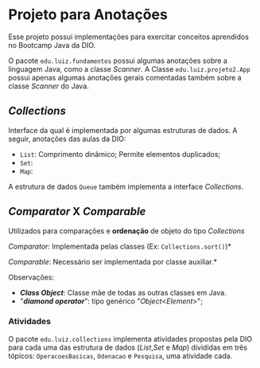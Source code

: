 # Projeto para Anotações

Esse projeto possui implementações para exercitar conceitos aprendidos no Bootcamp Java da DIO.

O pacote `edu.luiz.fundamentos` possui algumas anotações sobre a linguagem Java, como a classe *Scanner*.
A Classe `edu.luiz.projeto2.App` possui apenas algumas anotações gerais comentadas também sobre a classe *Scanner* do Java.

## *Collections*

Interface da qual é implementada por algumas estruturas de dados. A seguir, anotações das aulas da DIO:
- `List`: Comprimento dinâmico; Permite elementos duplicados;
- `Set`:
- `Map`:

A estrutura de dados `Queue` também implementa a interface *Collections*.

## *Comparator* X *Comparable*

Utilizados para comparações e **ordenação** de objeto do tipo *Collections*

*Comparator*: Implementada pelas classes (Ex: `Collections.sort()`)*

*Comparable*: Necessário ser implementada por classe auxiliar.*

Observações:
- ***Class Object***: Classe mãe de todas as outras classes em Java.
- "***diamond operator***": tipo genérico "*Object*\<*Element*>";

### Atividades

O pacote `edu.luiz.collections` implementa atividades propostas pela DIO para cada uma das estrutura de dados (*List*,*Set* e *Map*) divididas em três tópicos: `OperacoesBasicas`, `Odenacao` e `Pesquisa`, uma atividade cada.